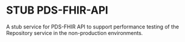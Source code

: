 # STUB PDS-FHIR-API
A stub service for PDS-FHIR API to support performance testing of the Repository service in the non-production environments.

